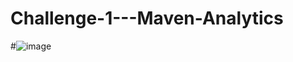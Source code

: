 # Challenge-1---Maven-Analytics
#![image](https://github.com/Pham-Ngoc-Huy/Challenge-1---Maven-Analytics/assets/131808944/f9cadac7-b2b4-4802-af82-c25dd5fd7a7b)
